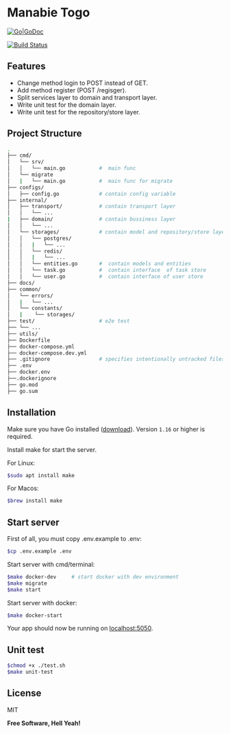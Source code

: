 # Manabie Togo

[![Go|GoDoc](https://godoc.org/github.com/hellofresh/health-go?status.svg)](https://godoc.org/github.com/hellofresh/health-go)

[![Build Status](https://travis-ci.org/joemccann/dillinger.svg?branch=master)](https://travis-ci.org/joemccann/dillinger)

## Features

- Change method login to POST instead of GET.
- Add method register (POST /regisger).
- Split services layer to domain and transport layer.
- Write unit test for the domain layer.
- Write unit test for the repository/store layer.

## Project Structure

```sh
.
├── cmd/
│   └── srv/        
│   │   └── main.go           #  main func 
│   └── migrate                
│   |   └── main.go           #  main func for migrate
├── configs/
│   ├── config.go             # contain config variable
├── internal/ 
│   ├── transport/            # contain transport layer
│   │   └── ...
|   ├── domain/               # contain bussiness layer 
│   │   └── ...
│   └── storages/             # contain model and repository/store layer
│   │   └── postgres/         
│   │   |   └── ...
│   │   └── redis/         
│   │   |   └── ...
│   │   └── entities.go       #  contain models and entities
│   │   └── task.go           #  contain interface  of task store
│   │   └── user.go           #  contain interface of user store
├── docs/ 
├── common/ 
│   └── errors/
│   |   └── ... 
│   └── constants/
│   |    └── storages/  
├── test/                     # e2e test 
├── └── ... 
├── utils/ 
├── Dockerfile
├── docker-compose.yml
├── docker-compose.dev.yml
├── .gitignore                # specifies intentionally untracked files to ignore
├── .env
├── docker.env
├──.dockerignore
├── go.mod 
├── go.sum
```

## Installation

Make sure you have Go installed ([download](https://golang.org/dl/)). Version `1.16` or higher is required.

Install make for start the server.

For Linux:

```sh
$sudo apt install make
```

For Macos:

```sh
$brew install make
```

## Start server

First of all, you must copy .env.example to .env:

```sh
$cp .env.example .env
```

Start server with cmd/terminal:

```sh
$make docker-dev     # start docker with dev environment
$make migrate
$make start
```

Start server with docker:

```sh
$make docker-start
```

Your app should now be running on [localhost:5050](http://localhost:5050/).

## Unit test

```sh
$chmod +x ./test.sh
$make unit-test
```

## License

MIT

**Free Software, Hell Yeah!**

[//]: # (These are reference links used in the body of this note and get stripped out when the markdown processor does its job. There is no need to format nicely because it shouldn't be seen. Thanks SO - http://stackoverflow.com/questions/4823468/store-comments-in-markdown-syntax)

   [dill]: <https://github.com/joemccann/dillinger>
   [git-repo-url]: <https://github.com/joemccann/dillinger.git>
   [john gruber]: <http://daringfireball.net>
   [df1]: <http://daringfireball.net/projects/markdown/>
   [markdown-it]: <https://github.com/markdown-it/markdown-it>
   [Ace Editor]: <http://ace.ajax.org>
   [node.js]: <http://nodejs.org>
   [Twitter Bootstrap]: <http://twitter.github.com/bootstrap/>
   [jQuery]: <http://jquery.com>
   [@tjholowaychuk]: <http://twitter.com/tjholowaychuk>
   [express]: <http://expressjs.com>
   [AngularJS]: <http://angularjs.org>
   [Gulp]: <http://gulpjs.com>

   [PlDb]: <https://github.com/joemccann/dillinger/tree/master/plugins/dropbox/README.md>
   [PlGh]: <https://github.com/joemccann/dillinger/tree/master/plugins/github/README.md>
   [PlGd]: <https://github.com/joemccann/dillinger/tree/master/plugins/googledrive/README.md>
   [PlOd]: <https://github.com/joemccann/dillinger/tree/master/plugins/onedrive/README.md>
   [PlMe]: <https://github.com/joemccann/dillinger/tree/master/plugins/medium/README.md>
   [PlGa]: <https://github.com/RahulHP/dillinger/blob/master/plugins/googleanalytics/README.md>
